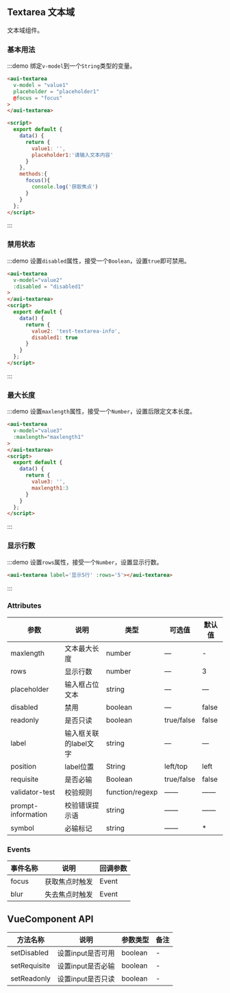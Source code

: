 ## Textarea 文本域

文本域组件。

### 基本用法

:::demo 绑定`v-model`到一个`String`类型的变量。
```html
<aui-textarea
  v-model = "value1"
  placeholder = "placeholder1"
  @focus = "focus"
>
</aui-textarea>

<script>
  export default {
    data() {
      return {
        value1: '',
        placeholder1:'请输入文本内容'
      }
    },
    methods:{
      focus(){
        console.log('获取焦点')
      }
    }
  };
</script>
```
:::

### 禁用状态

:::demo 设置`disabled`属性，接受一个`Boolean`，设置`true`即可禁用。
```html
<aui-textarea
  v-model="value2"
  :disabled = "disabled1"
>
</aui-textarea>
<script>
  export default {
    data() {
      return {
        value2: 'test-textarea-info',
        disabled1: true
      }
    }
  };
</script>
```
:::
### 最大长度

:::demo 设置`maxlength`属性，接受一个`Number`，设置后限定文本长度。
```html
<aui-textarea
  v-model="value3"
  :maxlength="maxlength1"
>
</aui-textarea>
<script>
  export default {
    data() {
      return {
        value3: '',
        maxlength1:3
      }
    }
  };
</script>
```
:::

### 显示行数

:::demo 设置`rows`属性，接受一个`Number`，设置显示行数。
```html
<aui-textarea label='显示5行' :rows='5'></aui-textarea>
```
:::

### Attributes

| 参数 | 说明 | 类型 | 可选值 | 默认值 |
|----------|--------|----------|-------------|--------|
| maxlength | 文本最大长度 | number | — | - |
| rows | 显示行数 | number | — | 3 |
| placeholder | 输入框占位文本 | string | — | — |
| disabled | 禁用 | boolean | — | false |
| readonly | 是否只读 | boolean | true/false | false |
| label | 输入框关联的label文字 | string | — | — |
| position | label位置 | String | left/top | left |
| requisite | 是否必输 | Boolean | true/false | false |
| validator-test | 校验规则 | function/regexp | —— | —— |
| prompt-information | 校验错误提示语 | string | —— | —— |
| symbol | 必输标记 | string | —— | * |


### Events
| 事件名称 | 说明 | 回调参数 |
|----------|--------|----------|
| focus | 获取焦点时触发 | Event |
| blur | 失去焦点时触发 | Event |

## VueComponent API

| 方法名称 | 说明 | 参数类型 | 备注 |
|---------- |-------- |---------- |----- |
| setDisabled | 设置input是否可用 | boolean | - |
| setRequisite | 设置input是否必输 | boolean | - |
| setReadonly | 设置input是否只读 | boolean | - |
